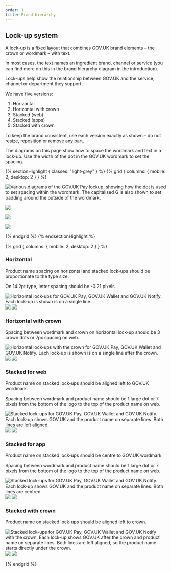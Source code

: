 ```yaml
---
order: 1
title: Brand hierarchy
---
```


## Lock-up system

A lock-up is a fixed layout that combines GOV.UK brand elements – the crown or wordmark – with text.

In most cases, the text names an ingredient brand, channel or service (you can find more on this in the brand hierarchy diagram in the introduction).

Lock-ups help show the relationship between GOV.UK and the service, channel or department they support.

We have five versions:

1. Horizontal
2. Horizontal with crown
3. Stacked (web)
4. Stacked (apps)
5. Stacked with crown

To keep the brand consistent, use each version exactly as shown – do not resize, reposition or remove any part.

The diagrams on this page show how to space the wordmark and text in a lock-up. Use the width of the dot in the GOV.UK wordmark to set the spacing.

{% sectionHighlight { classes: "light-grey" } %}
{% grid { columns: { mobile: 2, desktop: 2 } } %}

<div class="flex-end">

![Various diagrams of the GOV.UK Pay lockup, showing how the dot is used to set spacing within the wordmark. The capitalised G is also shown to set padding around the outside of the wordmark.](./lockup-1.svg)

</div>
<div class="flex-end">

![](./lockup-2.svg)

</div>
<div class="flex-end">

![](./lockup-3.svg)

</div>
<div class="flex-end">

![](./lockup-4.svg)

</div>

{% endgrid %}
{% endsectionHighlight %}

{% grid { columns: { mobile: 2, desktop: 2 } } %}

<div class="border">

### Horizontal

Product name spacing on horizontal and stacked lock-ups should be proportionate to the type size.

On 14.2pt type, letter spacing should be -0.21 pixels.

</div>
<div class="img-fit">

![Horizontal lock-ups for GOV.UK Pay, GOV.UK Wallet and GOV.UK Notify. Each lock-up is shown is on a single line.](./horizontal-pay.svg) ![](./horizontal-wallet.svg) ![](./horizontal-notify.svg)

</div>

<div class="border">

### Horizontal with crown

Spacing between wordmark and crown on horizontal lock-up should be 3 crown dots or 7px spacing on web.

</div>
<div class="img-fit">

![Horizontal lock-ups with the crown for GOV.UK Pay, GOV.UK Wallet and GOV.UK Notify. Each lock-up is shown is on a single line after the crown.](./horizontal-with-crown-pay.svg) ![](./horizontal-with-crown-wallet.svg) ![](./horizontal-with-crown-notify.svg)

</div>

<div class="border">

### Stacked for web

Product name on stacked lock-ups should be aligned left to GOV.UK wordmark.

Spacing between wordmark and product name should be 1 large dot or 7 pixels from the bottom of the logo to the top of the product name on web.

</div>

<div class="img-fit">

![Stacked lock-ups for GOV.UK Pay, GOV.UK Wallet and GOV.UK Notify. Each lock-up shows GOV.UK and the product name on separate lines. Both lines are left aligned.](./stacked-for-web-pay.svg) ![](./stacked-for-web-wallet.svg) ![](./stacked-for-web-notify.svg)

</div>
<div class="border">

### Stacked for app

Product name on stacked lock-ups should be centre to GOV.UK wordmark.

Spacing between wordmark and product name should be 1 large dot or 7 pixels from the bottom of the logo to the top of the product name on web.

</div>
<div class="img-fit">

![Stacked lock-ups for GOV.UK Pay, GOV.UK Wallet and GOV.UK Notify. Each lock-up shows GOV.UK and the product name on separate lines. Both lines are centred.](./stacked-for-app-pay.svg) ![](./stacked-for-app-wallet.svg) ![](./stacked-for-app-notify.svg)

</div>
<div class="border">

### Stacked with crown

Product name on stacked lock-ups should be aligned left to crown.

</div>
<div class="img-fit">

![Stacked lock-ups for GOV.UK Pay, GOV.UK Wallet and GOV.UK Notify with the crown. Each lock-up shows GOV.UK after the crown and product name on separate lines. Both lines are left aligned, so the product name starts directly under the crown.](./stacked-with-crown-pay.svg) ![](./stacked-with-crown-wallet.svg) ![](./stacked-with-crown-notify.svg)

</div>
{% endgrid %}
